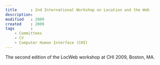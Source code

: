 ```yaml
---
title      : 2nd International Workshop on Location and the Web
description: 
modified   : 2009
created    : 2009
tags       :
    - Committees
    - CV
    - Computer Human Interface (CHI)
---
```


The second edition of the LocWeb workshop at CHI 2009, Boston, MA.

